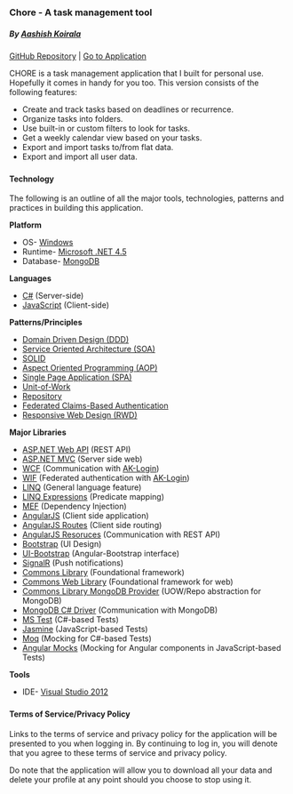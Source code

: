 ### **Chore** - A task management tool
##### By [Aashish Koirala](https://aashishkoirala.github.io)

[GitHub Repository](https://github.com/aashishkoirala/chore) | [Go to Application](http://chore.apphb.com)

CHORE is a task management application that I built for personal use. Hopefully it comes in handy for you too. This version consists of the following features:

+ Create and track tasks based on deadlines or recurrence.
+ Organize tasks into folders.
+ Use built-in or custom filters to look for tasks.
+ Get a weekly calendar view based on your tasks.
+ Export and import tasks to/from flat data.
+ Export and import all user data.

###
#### Technology

The following is an outline of all the major tools, technologies, patterns and practices in building this application.  

**Platform**

*   OS- [Windows](http://windows.microsoft.com/en-us/windows/home)
*   Runtime- [Microsoft .NET 4.5](http://www.microsoft.com/en-us/download/details.aspx?id=30653)
*   Database- [MongoDB](http://www.mongodb.com/)

**Languages**

*   [C#](http://msdn.microsoft.com/en-us/vstudio/hh341490.aspx) (Server-side)
*   [JavaScript](https://developer.mozilla.org/en-US/docs/Web/JavaScript) (Client-side)

**Patterns/Principles**

*   [Domain Driven Design (DDD)](http://en.wikipedia.org/wiki/Domain-driven_design)
*   [Service Oriented Architecture (SOA)](http://en.wikipedia.org/wiki/Service-oriented_architecture)
*   [SOLID](http://en.wikipedia.org/wiki/SOLID_%28object-oriented_design%29)
*   [Aspect Oriented Programming (AOP)](http://en.wikipedia.org/wiki/Aspect-oriented_programming)
*   [Single Page Application (SPA)](http://en.wikipedia.org/wiki/Single-page_application)
*   [Unit-of-Work](http://martinfowler.com/eaaCatalog/unitOfWork.html)
*   [Repository](http://martinfowler.com/eaaCatalog/repository.html)
*   [Federated Claims-Based Authentication](http://en.wikipedia.org/wiki/Federated_identity)
*   [Responsive Web Design (RWD)](http://en.wikipedia.org/wiki/Responsive_web_design)

**Major Libraries**

*   [ASP.NET Web API](http://www.asp.net/web-api) (REST API)
*   [ASP.NET MVC](http://www.asp.net/mvc) (Server side web)
*   [WCF](http://msdn.microsoft.com/en-us/library/ms731082%28v=vs.110%29.aspx) (Communication with [AK-Login](http://aashishkoirala.github.io/login/))
*   [WIF](http://msdn.microsoft.com/en-us/library/hh291066%28v=vs.110%29.aspx) (Federated authentication with [AK-Login](http://aashishkoirala.github.io/login/))
*   [LINQ](http://msdn.microsoft.com/en-us/library/bb397926.aspx) (General language feature)
*   [LINQ Expressions](http://msdn.microsoft.com/en-us/library/bb397926.aspx) (Predicate mapping)
*   [MEF](http://msdn.microsoft.com/en-us/library/dd460648%28v=vs.110%29.aspx) (Dependency Injection)
*   [AngularJS](https://angularjs.org/) (Client side application)
*   [AngularJS Routes](https://docs.angularjs.org/tutorial/step_07) (Client side routing)
*   [AngularJS Resoruces](https://docs.angularjs.org/api/ngResource/service/$resource) (Communication with REST API)
*   [Bootstrap](http://getbootstrap.com/) (UI Design)
*   [UI-Bootstrap](http://angular-ui.github.io/bootstrap/) (Angular-Bootstrap interface)
*   [SignalR](http://signalr.net/) (Push notifications)
*   [Commons Library](http://aashishkoirala.github.io/commons/) (Foundational framework)
*   [Commons Web Library](http://aashishkoirala.github.io/commons/) (Foundational framework for web)
*   [Commons Library MongoDB Provider](http://aashishkoirala.github.io/commons-providers/) (UOW/Repo abstraction for MongoDB)
*   [MongoDB C# Driver](http://docs.mongodb.org/ecosystem/drivers/csharp/) (Communication with MongoDB)
*   [MS Test](http://en.wikipedia.org/wiki/MSTest) (C#-based Tests)
*   [Jasmine](http://jasmine.github.io/) (JavaScript-based Tests)
*   [Moq](https://github.com/Moq/moq4) (Mocking for C#-based Tests)
*   [Angular Mocks](https://docs.angularjs.org/api/ngMock) (Mocking for Angular components in JavaScript-based Tests)

**Tools**

*   IDE- [Visual Studio 2012](http://www.visualstudio.com/)

###
#### Terms of Service/Privacy Policy

Links to the terms of service and privacy policy for the application will be presented to you when logging in. By continuing to log in, you will denote that you agree to these terms of service and privacy policy.  

Do note that the application will allow you to download all your data and delete your profile at any point should you choose to stop using it.